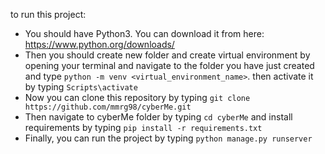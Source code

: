 to run this project:
- You should have Python3. You can download it from here: https://www.python.org/downloads/
- Then you should create new folder and create virtual environment by opening your terminal 
  and navigate to the folder you have just created and type `python -m venv <virtual_environment_name>`.
  then activate it by typing `Scripts\activate`
- Now you can clone this repository by typing `git clone https://github.com/mmrg98/cyberMe.git`
- Then navigate to cyberMe folder by typing `cd cyberMe` and install requirements by typing `pip install -r requirements.txt`
- Finally, you can run the project by typing `python manage.py runserver`
